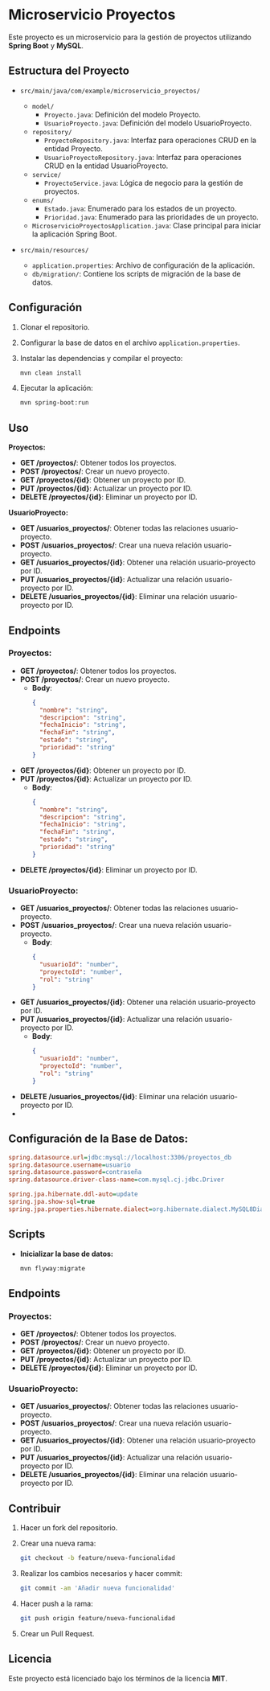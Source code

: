 # Microservicio Proyectos

Este proyecto es un microservicio para la gestión de proyectos utilizando **Spring Boot** y **MySQL**.

## Estructura del Proyecto

- `src/main/java/com/example/microservicio_proyectos/`
  - `model/`
    - `Proyecto.java`: Definición del modelo Proyecto.
    - `UsuarioProyecto.java`: Definición del modelo UsuarioProyecto.
  - `repository/`
    - `ProyectoRepository.java`: Interfaz para operaciones CRUD en la entidad Proyecto.
    - `UsuarioProyectoRepository.java`: Interfaz para operaciones CRUD en la entidad UsuarioProyecto.
  - `service/`
    - `ProyectoService.java`: Lógica de negocio para la gestión de proyectos.
  - `enums/`
    - `Estado.java`: Enumerado para los estados de un proyecto.
    - `Prioridad.java`: Enumerado para las prioridades de un proyecto.
  - `MicroservicioProyectosApplication.java`: Clase principal para iniciar la aplicación Spring Boot.

- `src/main/resources/`
  - `application.properties`: Archivo de configuración de la aplicación.
  - `db/migration/`: Contiene los scripts de migración de la base de datos.

## Configuración

1. Clonar el repositorio.
2. Configurar la base de datos en el archivo `application.properties`.
3. Instalar las dependencias y compilar el proyecto:

   ```bash
   mvn clean install
   ```

4. Ejecutar la aplicación:

   ```bash
   mvn spring-boot:run
   ```

## Uso

**Proyectos:**
- **GET /proyectos/**: Obtener todos los proyectos.
- **POST /proyectos/**: Crear un nuevo proyecto.
- **GET /proyectos/{id}**: Obtener un proyecto por ID.
- **PUT /proyectos/{id}**: Actualizar un proyecto por ID.
- **DELETE /proyectos/{id}**: Eliminar un proyecto por ID.

**UsuarioProyecto:**
- **GET /usuarios_proyectos/**: Obtener todas las relaciones usuario-proyecto.
- **POST /usuarios_proyectos/**: Crear una nueva relación usuario-proyecto.
- **GET /usuarios_proyectos/{id}**: Obtener una relación usuario-proyecto por ID.
- **PUT /usuarios_proyectos/{id}**: Actualizar una relación usuario-proyecto por ID.
- **DELETE /usuarios_proyectos/{id}**: Eliminar una relación usuario-proyecto por ID.

## Endpoints

### Proyectos:
- **GET /proyectos/**: Obtener todos los proyectos.
- **POST /proyectos/**: Crear un nuevo proyecto.
    - **Body**:
      ```json
      {
        "nombre": "string",
        "descripcion": "string",
        "fechaInicio": "string",
        "fechaFin": "string",
        "estado": "string",
        "prioridad": "string"
      }
      ```
- **GET /proyectos/{id}**: Obtener un proyecto por ID.
- **PUT /proyectos/{id}**: Actualizar un proyecto por ID.
    - **Body**:
      ```json
      {
        "nombre": "string",
        "descripcion": "string",
        "fechaInicio": "string",
        "fechaFin": "string",
        "estado": "string",
        "prioridad": "string"
      }
      ```
- **DELETE /proyectos/{id}**: Eliminar un proyecto por ID.

### UsuarioProyecto:
- **GET /usuarios_proyectos/**: Obtener todas las relaciones usuario-proyecto.
- **POST /usuarios_proyectos/**: Crear una nueva relación usuario-proyecto.
    - **Body**:
      ```json
      {
        "usuarioId": "number",
        "proyectoId": "number",
        "rol": "string"
      }
      ```
- **GET /usuarios_proyectos/{id}**: Obtener una relación usuario-proyecto por ID.
- **PUT /usuarios_proyectos/{id}**: Actualizar una relación usuario-proyecto por ID.
    - **Body**:
      ```json
      {
        "usuarioId": "number",
        "proyectoId": "number",
        "rol": "string"
      }
      ```
- **DELETE /usuarios_proyectos/{id}**: Eliminar una relación usuario-proyecto por ID.
- 
## Configuración de la Base de Datos:

```ini
spring.datasource.url=jdbc:mysql://localhost:3306/proyectos_db
spring.datasource.username=usuario
spring.datasource.password=contraseña
spring.datasource.driver-class-name=com.mysql.cj.jdbc.Driver

spring.jpa.hibernate.ddl-auto=update
spring.jpa.show-sql=true
spring.jpa.properties.hibernate.dialect=org.hibernate.dialect.MySQL8Dialect
```

## Scripts

- **Inicializar la base de datos:**

  ```bash
  mvn flyway:migrate
  ```

## Endpoints

### Proyectos:
- **GET /proyectos/**: Obtener todos los proyectos.
- **POST /proyectos/**: Crear un nuevo proyecto.
- **GET /proyectos/{id}**: Obtener un proyecto por ID.
- **PUT /proyectos/{id}**: Actualizar un proyecto por ID.
- **DELETE /proyectos/{id}**: Eliminar un proyecto por ID.

### UsuarioProyecto:
- **GET /usuarios_proyectos/**: Obtener todas las relaciones usuario-proyecto.
- **POST /usuarios_proyectos/**: Crear una nueva relación usuario-proyecto.
- **GET /usuarios_proyectos/{id}**: Obtener una relación usuario-proyecto por ID.
- **PUT /usuarios_proyectos/{id}**: Actualizar una relación usuario-proyecto por ID.
- **DELETE /usuarios_proyectos/{id}**: Eliminar una relación usuario-proyecto por ID.

## Contribuir

1. Hacer un fork del repositorio.
2. Crear una nueva rama:

   ```bash
   git checkout -b feature/nueva-funcionalidad
   ```

3. Realizar los cambios necesarios y hacer commit:

   ```bash
   git commit -am 'Añadir nueva funcionalidad'
   ```

4. Hacer push a la rama:

   ```bash
   git push origin feature/nueva-funcionalidad
   ```

5. Crear un Pull Request.

## Licencia

Este proyecto está licenciado bajo los términos de la licencia **MIT**.
